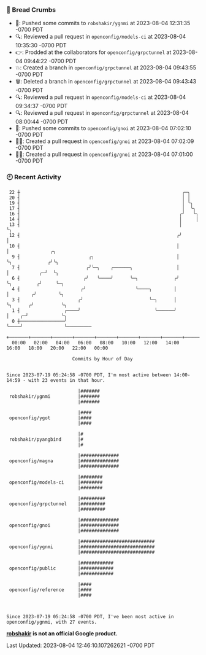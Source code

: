 ### 🍞 Bread Crumbs

 * 🚢: Pushed some commits to `robshakir/ygnmi` at 2023-08-04 12:31:35 -0700 PDT
 * 🔍: Reviewed a pull request in  `openconfig/models-ci` at 2023-08-04 10:35:30 -0700 PDT
 * 👉: Prodded at the collaborators for `openconfig/grpctunnel` at 2023-08-04 09:44:22 -0700 PDT
 * 💥: Created a branch in `openconfig/grpctunnel` at 2023-08-04 09:43:55 -0700 PDT
 * 🗑: Deleted a branch in `openconfig/grpctunnel` at 2023-08-04 09:43:43 -0700 PDT
 * 🔍: Reviewed a pull request in  `openconfig/models-ci` at 2023-08-04 09:34:37 -0700 PDT
 * 🔍: Reviewed a pull request in  `openconfig/grpctunnel` at 2023-08-04 08:00:44 -0700 PDT
 * 🚢: Pushed some commits to `openconfig/gnoi` at 2023-08-04 07:02:10 -0700 PDT
 * ✍🏼: Created a pull request in `openconfig/gnoi` at 2023-08-04 07:02:09 -0700 PDT
 * ✍🏼: Created a pull request in `openconfig/gnoi` at 2023-08-04 07:01:00 -0700 PDT

### 🕘 Recent Activity
```
 22 ┼                                                           ╭─╮
 20 ┤                                                           │ │
 19 ┤                                                           │ ╰╮
 17 ┤                                                           │  ╰╮
 16 ┤                                                          ╭╯   ╰╮
 14 ┤                                                          │     │
 13 ┤                                                          │     ╰╮
 12 ┤                                                         ╭╯      │
 10 ┤                                                         │       │               ╭╮
  9 ┤                         ╭╮                              │       ╰╮             ╭╯╰╮
  7 ┤                        ╭╯╰─╮    ╭──────╮                │        │           ╭─╯  ╰╮
  6 ┤                       ╭╯   ╰────╯      ╰─╮             ╭╯        ╰╮         ╭╯     ╰─╮
  4 ┤                      ╭╯                  ╰────╮        │          │        ╭╯        ╰╮
  3 ┤                     ╭╯                        ╰─╮      │          ╰╮      ╭╯          ╰╮
  1 ┤                ╭────╯                           ╰──────╯           │    ╭─╯            ╰╮
  0 ┼────────────────╯                                                   ╰────╯               ╰─────────
    +───────+───────+───────+───────+───────+───────+───────+───────+───────+───────+───────+───────+────
  00:00   02:00   04:00   06:00   08:00   10:00   12:00   14:00   16:00   18:00   20:00   22:00   00:00   

						Commits by Hour of Day


Since 2023-07-19 05:24:58 -0700 PDT, I'm most active between 14:00-14:59 - with 23 events in that hour.

```



```
                          |#######
 robshakir/ygnmi          |#######
                          |#######

                          |####
 openconfig/ygot          |####
                          |####

                          |#
 robshakir/pyangbind      |#
                          |#

                          |##############
 openconfig/magna         |##############
                          |##############

                          |########
 openconfig/models-ci     |########
                          |########

                          |#########
 openconfig/grpctunnel    |#########
                          |#########

                          |##############
 openconfig/gnoi          |##############
                          |##############

                          |###########################
 openconfig/ygnmi         |###########################
                          |###########################

                          |############
 openconfig/public        |############
                          |############

                          |####
 openconfig/reference     |####
                          |####



Since 2023-07-19 05:24:58 -0700 PDT, I've been most active in openconfig/ygnmi, with 27 events.

```
**[robshakir](mailto:robjs@google.com) is not an official Google product.**  


Last Updated: 2023-08-04 12:46:10.107262621 -0700 PDT
